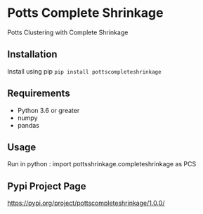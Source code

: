 # Potts Complete Shrinkage
Potts Clustering with Complete Shrinkage

## Installation
Install using pip
```pip install pottscompleteshrinkage```

## Requirements
* Python 3.6 or greater
* numpy
* pandas

## Usage
Run in python : import pottsshrinkage.completeshrinkage as PCS

## Pypi Project Page
 https://pypi.org/project/pottscompleteshrinkage/1.0.0/